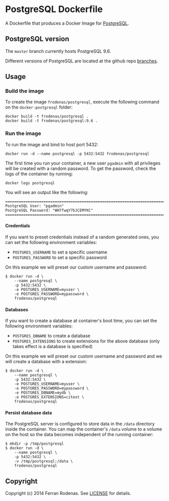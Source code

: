 # PostgreSQL Dockerfile

A Dockerfile that produces a Docker Image for [PostgreSQL](http://www.postgresql.org/).

## PostgreSQL version

The `master` branch currently hosts PostgreSQL 9.6.

Different versions of PostgreSQL are located at the github repo [branches](https://github.com/frodenas/docker-postgresql/branches).

## Usage

### Build the image

To create the image `frodenas/postgresql`, execute the following command on the `docker-postgresql` folder:

```
docker build -t frodenas/postgresql .
docker build -t frodenas/postgresql:9.6 .
```

### Run the image

To run the image and bind to host port 5432:

```
docker run -d --name postgresql -p 5432:5432 frodenas/postgresql
```

The first time you run your container, a new user `pgadmin` with all privileges will be created with a random password.
To get the password, check the logs of the container by running:

```
docker logs postgresql
```

You will see an output like the following:

```
========================================================================
PostgreSQL User: "pgadmin"
PostgreSQL Password: "WH7fwqY7bJCEMYKC"
========================================================================
```

#### Credentials

If you want to preset credentials instead of a random generated ones, you can set the following environment
variables:

* `POSTGRES_USERNAME` to set a specific username
* `POSTGRES_PASSWORD` to set a specific password

On this example we will preset our custom username and password:

```
$ docker run -d \
    --name postgresql \
    -p 5432:5432 \
    -e POSTGRES_USERNAME=myuser \
    -e POSTGRES_PASSWORD=mypassword \
    frodenas/postgresql
```

#### Databases

If you want to create a database at container's boot time, you can set the following environment variables:

* `POSTGRES_DBNAME` to create a database
* `POSTGRES_EXTENSIONS` to create extensions for the above database (only takes effect is a database is specified)

On this example we will preset our custom username and password and we will create a database with a extension:

```
$ docker run -d \
    --name postgresql \
    -p 5432:5432 \
    -e POSTGRES_USERNAME=myuser \
    -e POSTGRES_PASSWORD=mypassword \
    -e POSTGRES_DBNAME=mydb \
    -e POSTGRES_EXTENSIONS=citext \
    frodenas/postgresql
```

#### Persist database data

The PostgreSQL server is configured to store data in the `/data` directory inside the container. You can map the
container's `/data` volume to a volume on the host so the data becomes independent of the running container:

```
$ mkdir -p /tmp/postgresql
$ docker run -d \
    --name postgresql \
    -p 5432:5432 \
    -v /tmp/postgresql:/data \
    frodenas/postgresql
```

## Copyright

Copyright (c) 2014 Ferran Rodenas. See [LICENSE](https://github.com/frodenas/docker-postgresql/blob/master/LICENSE) for details.
